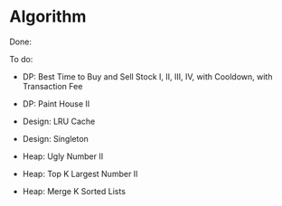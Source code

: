 # Algorithm

Done:  

To do:
- DP: Best Time to Buy and Sell Stock I, II, III, IV, with Cooldown, with Transaction Fee  
- DP: Paint House II


- Design: LRU Cache
- Design: Singleton 
- Heap: Ugly Number II
- Heap: Top K Largest Number II
- Heap: Merge K Sorted Lists

